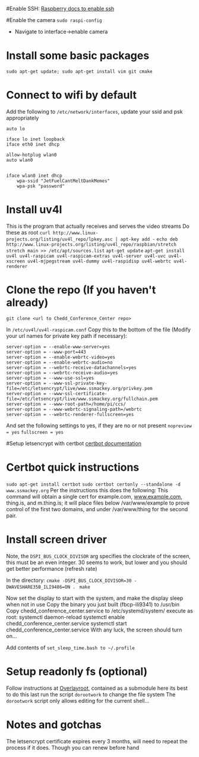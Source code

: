 #Enable SSH:
[Raspberry docs to enable ssh](https://www.raspberrypi.org/documentation/remote-access/ssh/)

#Enable the camera
`sudo raspi-config`
- Navigate to interface->enable camera

# Install some basic packages
`sudo apt-get update; sudo apt-get install vim git cmake`

# Connect to wifi by default
Add the following to `/etc/network/interfaces`, update your ssid and psk appropriately

    auto lo
     
    iface lo inet loopback
    iface eth0 inet dhcp
     
    allow-hotplug wlan0
    auto wlan0
     
     
    iface wlan0 inet dhcp
        wpa-ssid "JetFuelCantMeltDankMemes"
        wpa-psk "password"

# Install uv4l
This is the program that actually receives and serves the video streams
Do these as root
`curl http://www.linux-projects.org/listing/uv4l_repo/lpkey.asc | apt-key add -`
`echo deb http://www.linux-projects.org/listing/uv4l_repo/raspbian/stretch stretch main >> /etc/apt/sources.list`
`apt-get update`
`apt-get install uv4l uv4l-raspicam uv4l-raspicam-extras uv4l-server uv4l-uvc uv4l-xscreen uv4l-mjpegstream uv4l-dummy uv4l-raspidisp uv4l-webrtc uv4l-renderer`

# Clone the repo (If you haven't already)
`git clone <url to Chedd_Conference_Center repo>`

In `/etc/uv4l/uv4l-raspicam.conf`
Copy this to the bottom of the file (Modify your url names for private key path if necessary):

    server-option = --enable-www-server=yes
    server-option = --www-port=443
    server-option = --enable-webrtc-video=yes
    server-option = --enable-webrtc-audio=no
    server-option = --webrtc-receive-datachannels=yes
    server-option = --webrtc-receive-audio=yes
    server-option = --www-use-ssl=yes
    server-option = --www-ssl-private-key-file=/etc/letsencrypt/live/www.ssmackey.org/privkey.pem
    server-option = --www-ssl-certificate-file=/etc/letsencrypt/live/www.ssmackey.org/fullchain.pem
    server-option = --www-root-path=/home/pi/ccs/
    server-option = --www-webrtc-signaling-path=/webrtc
    server-option = --webrtc-renderer-fullscreen=yes


And set the following settings to yes, if they are no or not present
`nopreview = yes`
`fullscreen = yes`


#Setup letsencrypt with certbot
[certbot documentation](https://certbot.eff.org/lets-encrypt/debianstretch-other)

# Certbot quick instructions
`sudo apt-get install certbot`
`sudo certbot certonly --standalone -d www.ssmackey.org`
Per the instructions this does the following:
This command will obtain a single cert for example.com, www.example.com, thing.is, and m.thing.is; it will place files below /var/www/example to prove control of the first two domains, and under /var/www/thing for the second pair.

# Install screen driver
Note, the `DSPI_BUS_CLOCK_DIVISOR` arg specifies the clockrate of the screen, this must be an even integer. 
30 seems to work, but lower and you should get better performance (refresh rate)

In the <fbcp submodule> directory:
`cmake -DSPI_BUS_CLOCK_DIVISOR=30 -DWAVESHARE35B_ILI9486=ON . `
`make`

Now set the display to start with the system, and make the display sleep when not in use
Copy the binary you just built (fbcp-ili9341) to /usr/bin
Copy chedd_conference_center.service to /etc/systemd/system/
execute as root:
    systemctl daemon-reload
    systemctl enable chedd_conference_center.service
    systemctl start chedd_conference_center.service
With any luck, the screen should turn on...

Add contents of `set_sleep_time.bash to ~/.profile `

# Setup readonly fs (optional)
Follow instructions at [Overlayroot](https://github.com/chesty/overlayroot), contained as a submodule here
its best to do this last
run the script `dorootwork` to change the file system
The `dorootwork` script only allows editing for the current shell...

# Notes and gotchas
The letsencrypt certificate expires every 3 months, will need to repeat the process if it does. Though you can renew before hand
